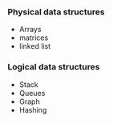 

### Physical data structures 
  - Arrays 
  - matrices
  - linked list

### Logical data structures
 - Stack 
 - Queues
 - Graph
 - Hashing

